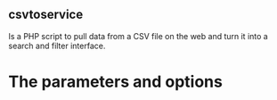 csvtoservice
------------

Is a PHP script to pull data from a CSV file on the web and turn it into a search and filter interface.

The parameters and options
==========================